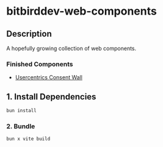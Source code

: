 # bitbirddev-web-components

## Description

A hopefully growing collection of web components.

### Finished Components

- [Usercentrics Consent Wall](/components/consent/README.md)

## 1. Install Dependencies

```bash
bun install
```

### 2. Bundle

```bash
bun x vite build
```
